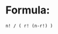 Formula: <br>
=====================================================================
  ```n! / ( r! (n-r!) )```